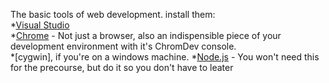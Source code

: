 The basic tools of web development.  install them:  
   *[Visual Studio](https://code.visualstudio.com/download)  
   *[Chrome](https://support.google.com/chrome/answer/95346?co=GENIE.Platform%3DDesktop&hl=en) - Not just a browser, also an indispensible piece of your development environment with it's ChromDev console.   
   *[cygwin], if you're on a windows machine.
   *[Node.js](https://nodejs.org/en/download/) - You won't need this for the precourse, but do it so you don't have to leater



  

